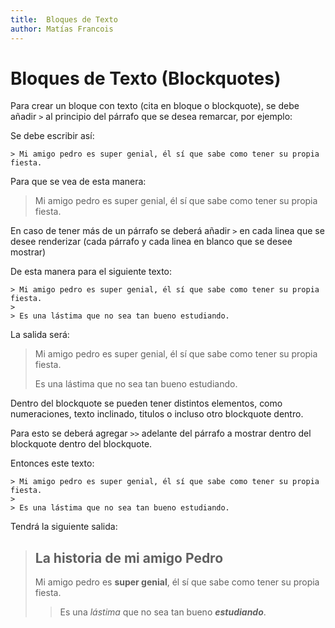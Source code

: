 ```yaml
---
title:  Bloques de Texto
author: Matías Francois
---
```


# Bloques de Texto (Blockquotes)

Para crear un bloque con texto (cita en bloque o blockquote), se debe añadir `>` al principio del párrafo que se desea remarcar, por ejemplo:

Se debe escribir así:
```
> Mi amigo pedro es super genial, él sí que sabe como tener su propia fiesta.
```

Para que se vea de esta manera:

> Mi amigo pedro es super genial, él sí que sabe como tener su propia fiesta.

En caso de tener más de un párrafo se deberá añadir `>` en cada linea que se desee renderizar (cada párrafo y cada linea en blanco que se desee mostrar)

De esta manera para el siguiente texto:

```
> Mi amigo pedro es super genial, él sí que sabe como tener su propia fiesta.
>
> Es una lástima que no sea tan bueno estudiando.
```

La salida será:

> Mi amigo pedro es super genial, él sí que sabe como tener su propia fiesta.
>
> Es una lástima que no sea tan bueno estudiando.


Dentro del blockquote se pueden tener distintos elementos, como numeraciones, texto inclinado, titulos o incluso otro blockquote dentro.

Para esto se deberá agregar `>>` adelante del párrafo a mostrar dentro del blockquote dentro del blockquote.

Entonces este texto:

```
> Mi amigo pedro es super genial, él sí que sabe como tener su propia fiesta.
>
> Es una lástima que no sea tan bueno estudiando.
```

Tendrá la siguiente salida:

> ## La historia de mi amigo Pedro
> Mi amigo pedro es **super genial**, él sí que sabe como tener su propia fiesta.
>
>> Es una *lástima* que no sea tan bueno ***estudiando***.
